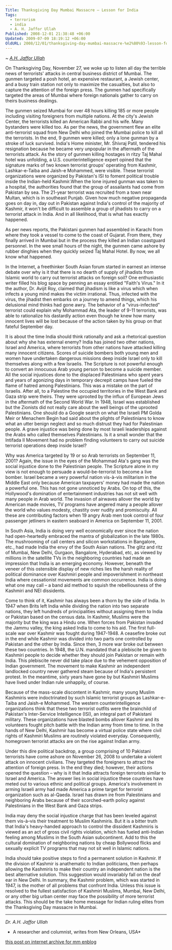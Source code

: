 ```yaml
---
Title: Thanksgiving Day Mumbai Massacre – Lesson for India
Tags:
  - terrorism
  - india
  - A. H. Jaffor Ullah
Published: 2008-12-01 21:38:48 +06:00
Updated: 2009-07-09 18:19:12 +06:00
OldURL: 2008/12/01/thanksgiving-day-mumbai-massacre-%e2%80%93-lesson-for-india/
---
```


~ *[A.H. Jaffor Ullah](https://gold.mukto-mona.com/Articles/jaffor/index.html)*  

On Thanksgiving Day, November 27, we woke up to listen all day the terrible news of terrorists' attacks in central business district of Mumbai. The gunmen targeted a posh hotel, an expensive restaurant, a Jewish center, and a busy train station not only to maximize the casualties, but also to capture the attention of the foreign press. The gunmen had specifically targeted the areas of Mumbai where foreign nationals gather to carry on theirs business dealings.

The gunmen seized Mumbai for over 48 hours killing 185 or more people including visiting foreigners from multiple nations.  At the city's Jewish Center, the terrorists killed an American Rabbi and his wife.  Many bystanders were killed too.  As per the news, the government flew an elite anti-terrorist squad from New Delhi who joined the Mumbai police to kill all the terrorists.  In the end, 9 gunmen were killed; only a lone gunman by a stroke of luck survived. India's Home minister, Mr. Shivraj Patil, tendered his resignation because he became very unpopular in the aftermath of the terrorists attack.
As the story of gunmen killing hostages in ritzy Taj Mahal hotel was unfolding, a U.S. counterintelligence expert opined that the signature marks of two known terrorist groups' operating from Kashmir, Lashkar-e-Taiba and Jaish-e Mohammed, were visible.  These terrorist organizations were organized by Pakistan's ISI to foment political trouble inside the Indian-held Kashmir.When the lone injured gunman was taken to a hospital, the authorities found that the group of assailants had come from Pakistan by sea.  The 21-year terrorist was recruited from a town near Multan, which is in southeast Punjab.  Given how much negative propaganda goes on day in, day out in Pakistan against India's control of the majority of Kashmir, it won't be difficult to assemble a group of jihadists to carry on a terrorist attack in India.  And in all likelihood, that is what has exactly happened. 

As per news reports, the Pakistani gunmen had assembled in Karachi from where they took a vessel to come to the coast of Gujarat.  From there, they finally arrived in Mumbai but in the process they killed an Indian coastguard personnel.  In the wee small hours of the night, the gunmen came ashore by rubber dinghies when they quickly seized Taj Mahal Hotel.  By now, we all know what happened.

In the Internet, a freethinker South Asian forum started in earnest an intense debate over why is it that there is no dearth of supply of jihadists from Islamic world to carry out terrorist attacks on foreign soil?  One enthusiastic writer filled his blog space by penning an essay entitled "Faith's Virus."  In it the author, Dr. Avijit Roy, claimed that jihadism is like a virus which when infects a young mind makes the victim irrational.  Thus, infected with the virus, the jihadist then embarks on a journey to amend things, which his delusional mind thinks had gone awry.  The behavior of a "virus-infected" terrorist could explain why Mohammad Ata, the leader of 9-11 terrorists, was able to rationalize his dastardly action even though he knew how many innocent lives will be lost because of the action taken by his group on that fateful September day.

It is about the time India should think rationally and ask a rhetorical question about why she has external enemy?  India has joined two other nations, Israel and America, where terrorists from other nations have attacked killing many innocent citizens.  Scores of suicide bombers both young men and women have undertaken dangerous missions deep inside Israel only to kill themselves along with a few Israelis.  The Scripture is not powerful enough to convert an innocuous Arab young person to become a suicide member.  All the social injustices done to the displaced Palestinians who spent years and years of agonizing days in temporary decrepit camps have fueled the flame of hatred among Palestinians.  This was a mistake on the part of Israelis.  After all, to a Palestine the occupied territories in the West Bank and Gaza strip were theirs.  They were uprooted by the influx of European Jews in the aftermath of the Second World War.  In 1948, Israel was established but the Zionists did not really care about the well beings of the uprooted Palestinians.  One should do a Google search on what the Israeli PM Golda Meir or Menachem Begin had said about the plights of Palestinians to know what an utter benign neglect and so much distrust they had for Palestinian people.  A grave injustice was being done by most Israeli leaderships against the Arabs who called themselves Palestinians.  Is it a small wonder that the Intifada II Movement had no problem finding volunteers to carry out suicide terrorist operations deep inside Israel? 

Why was America targeted by 19 or so Arab terrorists on September 11, 2001?  Again, the issue in the eyes of the Mohammad Ata's gang was the social injustice done to the Palestinian people.  The Scripture alone in my view is not enough to persuade a would-be-terrorist to become a live bomber.  Israel became a very powerful nation vis-à-vis militarism in the Middle East only because American taxpayers' money had made the nation a powerful one.  This has not gone unnoticed by Arabs.  On top of this, the Hollywood's domination of entertainment industries has not sit well with many people in Arab world.  The invasion of airwaves allover the world by American made movies, TV programs have angered many a people allover the world who values modesty, chastity over nudity and promiscuity.  All these are contributing factors when 19 angry Arab men took control of four passenger jetliners in eastern seaboard in America on September 11, 2001.

In South Asia, India is doing very well economically ever since the nation had open-heartedly embraced the mantra of globalization in the late 1980s.  The mushrooming of call centers and silicon workstations in Bangalore, etc., had made India the envy of the South Asian nations.  The glitz and ritz of Mumbai, New Delhi, Gurgaon, Bangalore, Hyderabad, etc, as viewed by millions in the satellite TVs in the neighboring countries had made an impression that India is an emerging economy.  However, beneath the veneer of this ostensible display of new riches lies the harsh reality of political dominance over Kashmiri people and impoverishment in northeast India where cessationist movements are common occurrence.  India is doing what one may call – a band aid method to squish the rebelliousness of the Kashmiri and NEI dissidents. 

Come to think of it, Kashmir has always been a thorn by the side of India.  In 1947 when Brits left India while dividing the nation into two separate nations, they left hundreds of principalities without assigning them to India or Pakistan based on the census data.  In Kashmir, Muslims were the majority but the king was a Hindu one.  When forces from Pakistan invaded the Jammu valley, the king asked India to come to his aid.  The first full-scale war over Kashmir was fought during 1947-1948.  A ceasefire broke out in the end while Kashmir was divided into two parts one controlled by Pakistan and the other by India.  Since then, 3 more war broke out between these two countries.  In 1948, the U.N. mandated that a plebiscite be given to Kashmiri people to decide whether they should join Pakistan or remain with India.  This plebiscite never did take place due to the vehement opposition of Indian government.  The movement to make Kashmir an independent landlocked country never gathered steam because of India's persistent protest.  In the meantime, sixty years have gone by but Kashmiri Muslims have lived under Indian rule unhappily, of course.  

Because of the mass-scale discontent in Kashmir, many young Muslim Kashmiris were indoctrinated by such Islamic terrorist groups as Lashkar-e-Taiba and Jaish-e Mohammed.  The western counterintelligence organizations think that these two terrorist outfits were the brainchild of Pakistan's Inter-Service Intelligence (ISI), an integral part of Pakistani military.  These organizations have blasted bombs allover Kashmir and its volunteers fought pitch battle with the Indian army from time to time.  In the hands of New Delhi, Kashmir has become a virtual police state where civil rights of Kashmiri Muslims are routinely violated everyday.  Consequently, homegrown terrorist attacks are on the rise against Indian army.

Under this dire political backdrop, a group comprising of 10 Pakistani terrorists have come ashore on November 26, 2008 to undertake a violent attack on innocent civilians.  They targeted the foreigners to attract the attention of foreign press.  In the end they died; however, their actions opened the question – why is it that India attracts foreign terrorists similar to Israel and America.  The answer lies in social injustice these countries have meted out to various ethnic and political groups.  America's involvement in arming Israeli army had made America a prime target for terrorist organization such as al-Qaeda.  Israel has drawn ire from Palestinians and neighboring Arabs because of their scorched-earth policy against Palestinians in the West Bank and Gaza strips.  

India may deny the social injustice charge that has been leveled against them vis-à-vis their treatment to Muslim Kashmiris.  But it is a bitter truth that India's heavy-handed approach to control the dissident Kashmiris is viewed as an act of gross civil rights violation, which has fueled anti-Indian feeling among Muslims in the South Asian subcontinent. Add to this the cultural domination of neighboring nations by cheap Bollywood flicks and sexually explicit TV programs that may not sit well in Islamic nations.

India should take positive steps to find a permanent solution in Kashmir.  If the division of Kashmir is anathematic to Indian politicians, then perhaps allowing the Kashmiris to make their country an independent nation is the best alternative solution.  This suggestion would invariably fall on the deaf ear in New Delhi.  In summary, the Kashmir problem, which was started in 1947, is the mother of all problems that confront India.  Unless this issue is resolved to the fullest satisfaction of Kashmiri Muslims, Mumbai, New Delhi, or any other big urban center may face the possibility of more terrorist attacks.  This should be the take home message for Indian ruling elites from the Thanksgiving Day massacre in Mumbai.


-----
*Dr. A.H. Jaffor Ullah* 

- A researcher and columnist, writes from New Orleans, USA*

[this post on internet archive for mm enblog](https://web.archive.org/web/20191030050722/https://enblog.mukto-mona.com/2008/12/01/thanksgiving-day-mumbai-massacre-%E2%80%93-lesson-for-india)